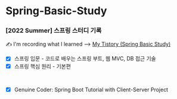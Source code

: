 # Spring-Basic-Study
### [2022 Summer] 스프링 스터디 기록

✍️ I'm recording what I learned --> <a href="https://5ji-record.tistory.com/category/Server/Spring%20Boot%20%EA%B8%B0%EC%B4%88">My Tistory (Spring Basic Study)</a>

- [x] 스프링 입문 - 코드로 배우는 스프링 부트, 웹 MVC, DB 접근 기술
- [x] 스프링 핵심 원리 - 기본편

<br>

- [x] Genuine Coder: Spring Boot Tutorial with Client-Server Project
